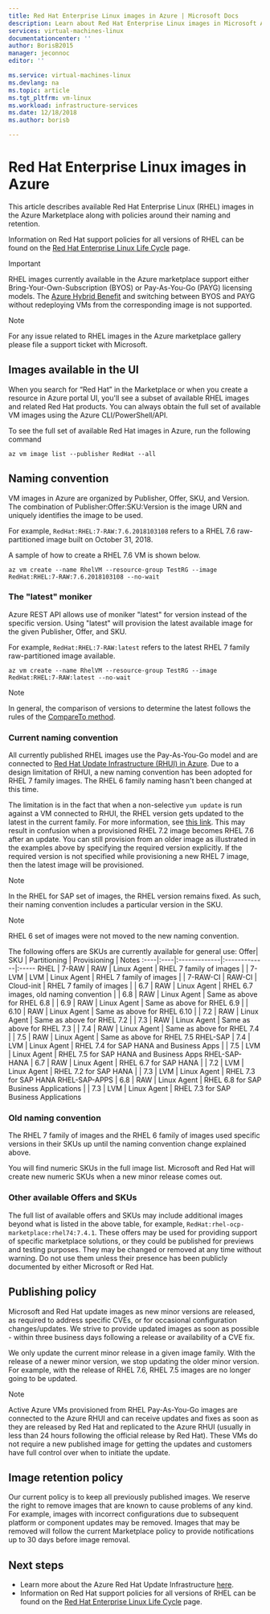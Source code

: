 ```yaml
---
title: Red Hat Enterprise Linux images in Azure | Microsoft Docs
description: Learn about Red Hat Enterprise Linux images in Microsoft Azure
services: virtual-machines-linux
documentationcenter: ''
author: BorisB2015
manager: jeconnoc
editor: ''

ms.service: virtual-machines-linux
ms.devlang: na
ms.topic: article
ms.tgt_pltfrm: vm-linux
ms.workload: infrastructure-services
ms.date: 12/18/2018
ms.author: borisb

---
```


# Red Hat Enterprise Linux images in Azure
This article describes available Red Hat Enterprise Linux (RHEL) images in the Azure Marketplace along with policies around their naming and retention.

Information on Red Hat support policies for all versions of RHEL can be found on the [Red Hat Enterprise Linux Life Cycle](https://access.redhat.com/support/policy/updates/errata) page.

>[!Important]
> RHEL images currently available in the Azure marketplace support either Bring-Your-Own-Subscription (BYOS) or Pay-As-You-Go (PAYG) licensing models. The [Azure Hybrid Benefit](../windows/hybrid-use-benefit-licensing.md) and switching between BYOS and PAYG without redeploying VMs from the corresponding image is not supported.

>[!Note]
> For any issue related to RHEL images in the Azure marketplace gallery please file a support ticket with Microsoft.

## Images available in the UI
When you search for “Red Hat” in the Marketplace or when you create a resource in Azure portal UI, you'll see a subset of available RHEL images and related Red Hat products. You can always obtain the full set of available VM images using the Azure CLI/PowerShell/API.

To see the full set of available Red Hat images in Azure, run the following command

```azurecli-interactive
az vm image list --publisher RedHat --all
```

## Naming convention
VM images in Azure are organized by Publisher, Offer, SKU, and Version. The combination of Publisher:Offer:SKU:Version is the image URN and uniquely identifies the image to be used.

For example, `RedHat:RHEL:7-RAW:7.6.2018103108` refers to a RHEL 7.6 raw-partitioned image built on October 31, 2018.

A sample of how to create a RHEL 7.6 VM is shown below.
```azurecli-interactive
az vm create --name RhelVM --resource-group TestRG --image RedHat:RHEL:7-RAW:7.6.2018103108 --no-wait
```

### The "latest" moniker
Azure REST API allows use of moniker "latest" for version instead of the specific version. Using "latest" will provision the latest available image for the given Publisher, Offer, and SKU.

For example, `RedHat:RHEL:7-RAW:latest` refers to the latest RHEL 7 family raw-partitioned image available.

```azurecli-interactive
az vm create --name RhelVM --resource-group TestRG --image RedHat:RHEL:7-RAW:latest --no-wait
```

>[!NOTE]
> In general, the comparison of versions to determine the latest follows the rules of the [CompareTo method](https://msdn.microsoft.com/library/a5ts8tb6.aspx).

### Current naming convention
All currently published RHEL images use the Pay-As-You-Go model and are connected to [Red Hat Update Infrastructure (RHUI) in Azure](https://aka.ms/rhui-update). Due to a design limitation of RHUI, a new naming convention has been adopted for RHEL 7 family images. The RHEL 6 family naming hasn't been changed at this time.

The limitation is in the fact that when a non-selective `yum update` is run against a VM connected to RHUI, the RHEL version gets updated to the latest in the current family. For more information, see [this link](https://aka.ms/rhui-udate). This may result in confusion when a provisioned RHEL 7.2 image becomes RHEL 7.6 after an update. You can still provision from an older image as illustrated in the examples above by specifying the required version explicitly. If the required version is not specified while provisioning a new RHEL 7 image, then the latest image will be provisioned.

>[!NOTE]
> In the RHEL for SAP set of images, the RHEL version remains fixed. As such, their naming convention includes a particular version in the SKU.

>[!NOTE]
> RHEL 6 set of images were not moved to the new naming convention.

The following offers are SKUs are currently available for general use:
Offer| SKU | Partitioning | Provisioning | Notes
:----|:----|:-------------|:-------------|:-----
RHEL | 7-RAW | RAW | Linux Agent | RHEL 7 family of images
| | 7-LVM | LVM | Linux Agent | RHEL 7 family of images
| | 7-RAW-CI | RAW-CI | Cloud-init | RHEL 7 family of images
| | 6.7 | RAW | Linux Agent | RHEL 6.7 images, old naming convention
| | 6.8 | RAW | Linux Agent | Same as above for RHEL 6.8
| | 6.9 | RAW | Linux Agent | Same as above for RHEL 6.9
| | 6.10 | RAW | Linux Agent | Same as above for RHEL 6.10
| | 7.2 | RAW | Linux Agent | Same as above for RHEL 7.2
| | 7.3 | RAW | Linux Agent | Same as above for RHEL 7.3
| | 7.4 | RAW | Linux Agent | Same as above for RHEL 7.4
| | 7.5 | RAW | Linux Agent | Same as above for RHEL 7.5
RHEL-SAP | 7.4 | LVM | Linux Agent | RHEL 7.4 for SAP HANA and Business Apps
| | 7.5 | LVM | Linux Agent | RHEL 7.5 for SAP HANA and Business Apps
RHEL-SAP-HANA | 6.7 | RAW | Linux Agent | RHEL 6.7 for SAP HANA
| | 7.2 | LVM | Linux Agent | RHEL 7.2 for SAP HANA
| | 7.3 | LVM | Linux Agent | RHEL 7.3 for SAP HANA
RHEL-SAP-APPS | 6.8 | RAW | Linux Agent | RHEL 6.8 for SAP Business Applications
| | 7.3 | LVM | Linux Agent | RHEL 7.3 for SAP Business Applications

### Old naming convention
The RHEL 7 family of images and the RHEL 6 family of images used specific versions in their SKUs up until the naming convention change explained above.

You will find numeric SKUs in the full image list. Microsoft and Red Hat will create new numeric SKUs when a new minor release comes out.

### Other available Offers and SKUs
The full list of available offers and SKUs may include additional images beyond what is listed in the above table, for example, `RedHat:rhel-ocp-marketplace:rhel74:7.4.1`. These offers may be used for providing support of specific marketplace solutions, or they could be published for previews and testing purposes. They may be changed or removed at any time without warning. Do not use them unless their presence has been publicly documented by either Microsoft or Red Hat.

## Publishing policy
Microsoft and Red Hat update images as new minor versions are released, as required to address specific CVEs, or for occasional configuration changes/updates. We strive to provide updated images as soon as possible -  within three business days following a release or availability of a CVE fix.

We only update the current minor release in a given image family. With the release of a newer minor version, we stop updating the older minor version. For example, with the release of RHEL 7.6, RHEL 7.5 images are no longer going to be updated.

>[!NOTE]
> Active Azure VMs provisioned from RHEL Pay-As-You-Go images are connected to the Azure RHUI and can receive updates and fixes as soon as they are released by Red Hat and replicated to the Azure RHUI (usually in less than 24 hours following the official release by Red Hat). These VMs do not require a new published image for getting the updates and customers have full control over when to initiate the update.

## Image retention policy
Our current policy is to keep all previously published images. We reserve the right to remove images that are known to cause problems of any kind. For example, images with incorrect configurations due to subsequent platform or component updates may be removed. Images that may be removed will follow the current Marketplace policy to provide notifications up to 30 days before image removal.

## Next steps
* Learn more about the Azure Red Hat Update Infrastructure [here](https://aka.ms/rhui-update).
* Information on Red Hat support policies for all versions of RHEL can be found on the [Red Hat Enterprise Linux Life Cycle](https://access.redhat.com/support/policy/updates/errata) page.